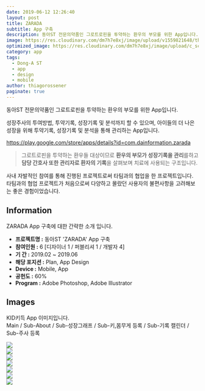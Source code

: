 ```yaml
---
date: 2019-06-12 12:26:40
layout: post
title: ZARADA
subtitle: App 구축
description: 동아ST 전문의약품인 그로트로핀을 투약하는 환우의 부모를 위한 App입니다.
image: https://res.cloudinary.com/dm7h7e8xj/image/upload/v1559821648/theme1_eoyjtl.jpg
optimized_image: https://res.cloudinary.com/dm7h7e8xj/image/upload/c_scale,w_380/v1559821648/theme1_eoyjtl.jpg
category: app
tags:
  - Dong-A ST
  - app
  - design
  - mobile
author: thiagorossener
paginate: true
---
```


<link rel="stylesheet" href="/assets/css/slick.css">
<link rel="stylesheet" href="/assets/css/slick-theme.css">



동아ST 전문의약품인 그로트로핀을 투약하는 환우의 부모를 위한 App입니다.

성장주사의 투여방법, 투약기록, 성장기록 및 분석까지 할 수 있으며, 아이들의 더 나은 성장을 위해 투약기록, 성장기록 및 분석을 통해 관리하는 App입니다.

<a href="https://play.google.com/store/apps/details?id=com.dainformation.zarada" target="_blank">https://play.google.com/store/apps/details?id=com.dainformation.zarada</a>


> 그로트로핀을 투약하는 환우들 대상이므로 **환우의 부모가 성장기록을 관리**를하고 **담당 간호사 또한 관리자로 환자의 기록**을 살펴보며 치료에 사용되는 구조입니다.


사내 자발적인 참여를 통해 진행된 프로젝트로써 타팀과의 협업을 한 프로젝트입니다.
타팀과의 협업 프로젝트가 처음으로써 다양하고 몰랐던 사용자의 불편사항을 고려해보는 좋은 경험이었습니다.


<!--page-->

## Information

ZARADA App 구축에 대한 간략한 소개 입니다.

- **프로젝트명 :** 동아ST 'ZARADA' App 구축
- **참여인원 :** 6 [디자이너 1 / 퍼블리셔 1 / 개발자 4]
- **기 간 :** 2019.02 ~ 2019.06
- **해당 포지션 :** Plan, App Design 
- **Device :** Mobile, App
- **공헌도 :** 60%
- **Program :** Adobe Photoshop, Adobe Illustrator


<!--page-->

## Images

KID키득 App 이미지입니다.<br>
Main / Sub-About / Sub-성장그래프 / Sub-키,몸무게 등록 / Sub-기록 캘린더 / Sub-주사 등록

<section class="quotes">
  <div class="bubble">
    <img src="/assets/img/slide/zarada01.jpg" />
  </div>
  <div class="bubble">
    <img src="/assets/img/slide/zarada02.jpg" /> 
  </div>
  <div class="bubble">
    <img src="/assets/img/slide/zarada03.jpg" /> 
  </div>
  <div class="bubble">
    <img src="/assets/img/slide/zarada04.jpg" /> 
  </div>
  <div class="bubble">
    <img src="/assets/img/slide/zarada05.jpg" /> 
  </div>
    <div class="bubble">
    <img src="/assets/img/slide/zarada06.jpg" /> 
  </div>
    <div class="bubble">
    <img src="/assets/img/slide/zarada07.jpg" /> 
  </div>
</section>


<p></p>
<p></p>

<!--page-->



<script type="text/javascript" src="https://cdnjs.cloudflare.com/ajax/libs/jquery/2.1.3/jquery.min.js"></script>
<script type="text/javascript" src="https://cdn.jsdelivr.net/jquery.slick/1.5.0/slick.min.js"></script>

<script>
	$('.quotes').slick({
  dots: true,
  infinite: true,
  autoplay: false,
  autoplaySpeed: 6000,
  speed: 800,
  slidesToShow: 1,
  adaptiveHeight: true
});
$( document ).ready(function() {
$('.no-fouc').removeClass('no-fouc');
});
</script>










